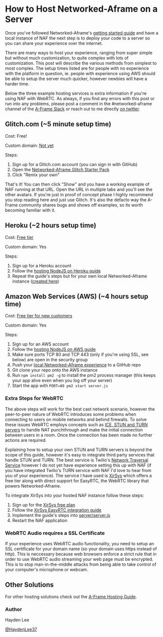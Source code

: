 # How to Host Networked-Aframe on a Server

Once you've followed Networked-Aframe's [getting started guide](https://github.com/haydenjameslee/networked-aframe/blob/master/docs/getting-started-local.md) and have a local instance of NAF the next step is to deploy your code to a server so you can share your experience over the internet.

There are many ways to host your experience, ranging from super simple but without much customization, to quite complex with lots of customization. This post will describe the various methods from simplest to most complex. The setup times listed are for people with no experience with the platform in question, ie. people with experience using AWS should be able to setup the server much quicker, however newbies will have a harder time.

Below the three example hosting services is extra information if you're using NAF with WebRTC. As always, if you find any errors with this post or run into any problems, please post a comment in the #networked-aframe channel of the [A-Frame Slack](https://aframevr-slack.herokuapp.com/) or reach out to me directly [on twitter](https://twitter.com/haydenlee37).


## Glitch.com (~5 minute setup time)

Cost: Free!

Custom domain: [Not yet](https://glitch.com/faq#domain)

Steps:
1. Sign up for a Glitch.com account (you can sign in with GitHub)
2. Open the [Networked-Aframe Glitch Starter Pack](https://glitch.com/~networked-aframe)
3. Click "Remix your own"

That's it! You can then click "Show" and you have a working example of NAF running at that URL. Open the URL in multiple tabs and you'll see the other avatars. If you're just in proof of concept phase I highly recommend you stop reading here and just use Glitch. It's also the defacto way the A-Frame community shares bugs and shows off examples, so its worth becoming familiar with it.


## Heroku (~2 hours setup time)

Cost: [Free tier](https://www.heroku.com/pricing)

Custom domain: Yes

Steps:
1. Sign up for a Heroku account
2. Follow the [hosting NodeJS on Heroku guide](https://devcenter.heroku.com/articles/getting-started-with-nodejs#introduction)
3. Repeat the guide's steps but for your own local Networked-Aframe instance ([created here](https://github.com/haydenjameslee/networked-aframe/blob/master/docs/getting-started-local.md))


## Amazon Web Services (AWS) (~4 hours setup time)

Cost: [Free tier for new customers](https://aws.amazon.com/ec2/pricing/)

Custom domain: Yes

Steps:
1. Sign up for an AWS account
2. Follow the [hosting NodeJS on AWS guide](https://aws.amazon.com/getting-started/projects/deploy-nodejs-web-app/)
3. Make sure ports TCP 80 and TCP 443 (only if you're using SSL, see below) are open in the security group
3. Push your [local Networked-Aframe experience](https://github.com/haydenjameslee/networked-aframe/blob/master/docs/getting-started-local.md) to a GitHub repo
4. Git clone your repo onto the AWS instance
5. Run `npm install pm2 -g` to install the pm2 process manager (this keeps your app alive even when you log off your server)
6. Start the app with `PORT=80 pm2 start server.js`


### Extra Steps for WebRTC

The above steps will work for the best cast network scenario, however the peer-to-peer nature of WebRTC introduces some problems when connecting to users on mobile networks and behind firewalls. To solve these issues WebRTC employs concepts such as [ICE, STUN and TURN servers](https://www.avaya.com/blogs/archives/2014/08/understanding-webrtc-media-connections-ice-stun-and-turn.html) to handle NAT punchthrough and make the initial connection between users in a room. Once the connection has been made no further actions are required.

Explaining how to setup your own STUN and TURN servers is beyond the scope of this guide, however it's easy to integrate third party services that handle STUN and TURN. The best service is Twilio's [Network Traversal Service](https://www.twilio.com/stun-turn) however I do not yet have experience setting this up with NAF (if you have integrated Twilio's TURN service with NAF I'd love to hear from you of your experience). The service I have used is [XirSys](https://global.xirsys.net/dashboard/signup) which offers a free tier along with direct support for EasyRTC, the WebRTC library that powers Networked-Aframe.

To integrate XirSys into your hosted NAF instance follow these steps:
1. Sign up for the [XirSys free plan](https://global.xirsys.net/dashboard/signup)
2. Follow the [XirSys EasyRTC integration guide](https://github.com/xirsys/easyrtc/blob/master/docs/easyrtc_server_ice.md)
3. Implement the guide's steps into [server/server.js](https://github.com/haydenjameslee/networked-aframe/blob/master/server/server.js)
4. Restart the NAF application


### WebRTC Audio requires a SSL Certificate

If your experience uses WebRTC audio functionality, you need to setup an SSL certificate for your domain name (so your domain uses https instead of http). This is neccessary because web browsers enforce a strict rule that in order to use WebRTC audio streaming your web page must be encrypted. This is to stop man-in-the-middle attacks from being able to take control of your computer's microphone or webcam.


## Other Solutions

For other hosting solutions check out the [A-Frame Hosting Guide](https://aframe.io/docs/0.6.0/introduction/hosting-and-publishing.html).


### Author

Hayden Lee

[@HaydenLee37](https://twitter.com/haydenlee37)
